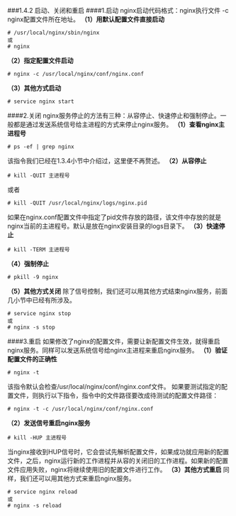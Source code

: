 ###1.4.2 启动、关闭和重启
####1.启动
nginx启动代码格式：nginx执行文件 -c nginx配置文件所在地址。
**（1）用默认配置文件直接启动**
```
# /usr/local/nginx/sbin/nginx
或
# nginx
```
**（2）指定配置文件启动**
```
# nginx -c /usr/local/nginx/conf/nginx.conf
```
**（3）其他方式启动**
```
# service nginx start
```
####2.关闭
nginx服务停止的方法有三种：从容停止、快速停止和强制停止。一般都是通过发送系统信号给主进程的方式来停止nginx服务。
**（1）查看nginx主进程号**
```
# ps -ef | grep nginx
```
该指令我们已经在1.3.4小节中介绍过，这里便不再赘述。
**（2）从容停止**
```
# kill -QUIT 主进程号
```
或者
```
# kill -QUIT /usr/local/nginx/logs/nginx.pid
```
如果在nginx.conf配置文件中指定了pid文件存放的路径，该文件中存放的就是nginx当前的主进程号。默认是放在nginx安装目录的logs目录下。
**（3）快速停止**
```
# kill -TERM 主进程号
```
**（4）强制停止**
```
# pkill -9 nginx
```
**（5）其他方式关闭**
除了信号控制，我们还可以用其他方式结束nginx服务，前面几小节中已经有所涉及。
```
# service nginx stop
或
# nginx -s stop
```
####3.重启
如果修改了nginx的配置文件，需要让新配置文件生效，就得重启nginx服务。同样可以发送系统信号给nginx主进程来重启nginx服务。
**（1）验证配置文件的正确性**
```
# nginx -t
```
该指令默认会检查/usr/local/nginx/conf/nginx.conf文件。
如果要测试指定的配置文件，则执行以下指令，指令中的文件路径要改成待测试的配置文件路径：
```
# nginx -t -c /usr/local/nginx/conf/nginx.conf
```
**（2）发送信号重启nginx服务**
```
# kill -HUP 主进程号
```
当nginx接收到HUP信号时，它会尝试先解析配置文件，如果成功就应用新的配置文件，之后，nginx运行新的工作进程并从容的关闭旧的工作进程。如果新的配置文件应用失败，nginx将继续使用旧的配置文件进行工作。
**（3）其他方式重启**
同样，我们还可以用其他方式来重启nginx服务。
```
# service nginx reload
或
# nginx -s reload
```
